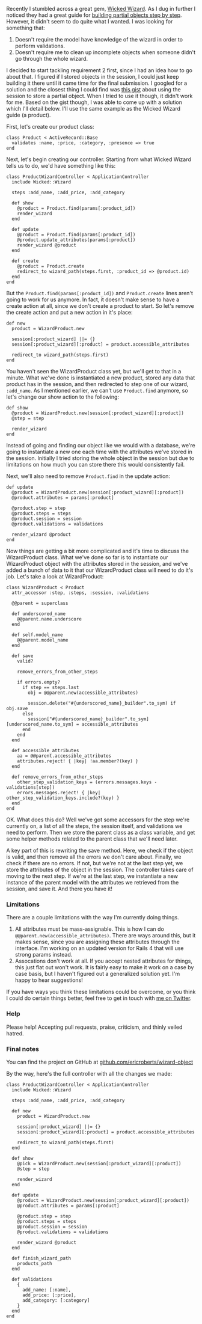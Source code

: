 Recently I stumbled across a great gem, [Wicked Wizard](https://github.com/schneems/wicked). As I dug in further I noticed they had a great guide for [building partial objects step by step](https://github.com/schneems/wicked/wiki/Building-Partial-Objects-Step-by-Step). However, it didn't seem to do quite what I wanted. I was looking for something that:

1. <span>Doesn't require the model have knowledge of the wizard in order to perform validations.</span>
2. <span>Doesn't require me to clean up incomplete objects when someone didn't go through the whole wizard.</span>

I decided to start tackling requirement 2 first, since I had an idea how to go about that. I figured if I stored objects in the session, I could just keep building it there until it came time for the final submission. I googled for a solution and the closest thing I could find was [this gist](https://gist.github.com/kizzx2/4722784) about using the session to store a partial object. When I tried to use it though, it didn't work for me. Based on the gist though, I was able to come up with a solution which I'll detail below. I'll use the same example as the Wicked Wizard guide (a product).

First, let's create our product class:

    class Product < ActiveRecord::Base
      validates :name, :price, :category, :presence => true
    end

Next, let's begin creating our controller. Starting from what Wicked Wizard tells us to do, we'd have something like this:

    class ProductWizardController < ApplicationController
      include Wicked::Wizard

      steps :add_name, :add_price, :add_category

      def show
        @product = Product.find(params[:product_id])
        render_wizard
      end

      def update
        @product = Product.find(params[:product_id])
        @product.update_attributes(params[:product])
        render_wizard @product
      end

      def create
        @product = Product.create
        redirect_to wizard_path(steps.first, :product_id => @product.id)
      end
    end

But the `Product.find(params[:product_id])` and `Product.create` lines aren't going to work for us anymore. In fact, it doesn't make sense to have a create action at all, since we don't create a product to start. So let's remove the create action and put a new action in it's place:

    def new
      product = WizardProduct.new

      session[:product_wizard] ||= {}
      session[:product_wizard][:product] = product.accessible_attributes

      redirect_to wizard_path(steps.first)
    end

You haven't seen the WizardProduct class yet, but we'll get to that in a minute. What we've done is instantiated a new product, stored any data that product has in the session, and then redirected to step one of our wizard, `:add_name`. As I mentioned earlier, we can't use `Product.find` anymore, so let's change our show action to the following:

    def show
      @product = WizardProduct.new(session[:product_wizard][:product])
      @step = step

      render_wizard
    end

Instead of going and finding our object like we would with a database, we're going to instantiate a new one each time with the attributes we've stored in the session. Initially I tried storing the whole object in the session but due to limitations on how much you can store there this would consistently fail.

Next, we'll also need to remove `Product.find` in the update action:

    def update
      @product = WizardProduct.new(session[:product_wizard][:product])
      @product.attributes = params[:product]

      @product.step = step
      @product.steps = steps
      @product.session = session
      @product.validations = validations

      render_wizard @product
    end

Now things are getting a bit more complicated and it's time to discuss the WizardProduct class. What we've done so far is to instantiate our WizardProduct object with the attributes stored in the session, and we've added a bunch of data to it that our WizardProduct class will need to do it's job. Let's take a look at WizardProduct:

    class WizardProduct < Product
      attr_accessor :step, :steps, :session, :validations
      
      @@parent = superclass
      
      def underscored_name
        @@parent.name.underscore
      end
      
      def self.model_name
        @@parent.model_name
      end
      
      def save
        valid?
        
        remove_errors_from_other_steps
        
        if errors.empty?
          if step == steps.last
            obj = @@parent.new(accessible_attributes)
            
            session.delete("#{underscored_name}_builder".to_sym) if obj.save
          else
            session["#{underscored_name}_builder".to_sym][underscored_name.to_sym] = accessible_attributes
          end
        end
      end
      
      def accessible_attributes
        aa = @@parent.accessible_attributes
        attributes.reject! { |key| !aa.member?(key) }
      end
      
      def remove_errors_from_other_steps
        other_step_validation_keys = (errors.messages.keys - validations[step])
        errors.messages.reject! { |key| other_step_validation_keys.include?(key) }
      end
    end

OK. What does this do? Well we've got some accessors for the step we're currently on, a list of all the steps, the session itself, and validations we need to perform. Then we store the parent class as a class variable, and get some helper methods related to the parent class that we'll need later.

A key part of this is rewriting the save method. Here, we check if the object is valid, and then remove all the errors we don't care about. Finally, we check if there are no errors. If not, but we're not at the last step yet, we store the attributes of the object in the session. The controller takes care of moving to the next step. If we're at the last step, we instantiate a new instance of the parent model with the attributes we retrieved from the session, and save it. And there you have it! 

### Limitations

There are a couple limitations with the way I'm currently doing things.

1. <span>All attributes must be mass-assignable. This is how I can do `@@parent.new(accessible_attributes)`. There are ways around this, but it makes sense, since you are assigning these attributes through the interface. I'm working on an updated version for Rails 4 that will use strong params instead.</span>
2. <span>Assocations don't work at all. If you accept nested attributes for things, this just flat out won't work. It is fairly easy to make it work on a case by case basis, but I haven't figured out a generalized solution yet. I'm happy to hear suggestions!</span>

If you have ways you think these limitations could be overcome, or you think I could do certain things better, feel free to get in touch with [me on Twitter](http://twitter.com/eroberts).

### Help

Please help! Accepting pull requests, praise, criticism, and thinly veiled hatred.

### Final notes
You can find the project on GitHub at [github.com/ericroberts/wizard-object](https://github.com/ericroberts/wizard-object)

By the way, here's the full controller with all the changes we made:

    class ProductWizardController < ApplicationController
      include Wicked::Wizard

      steps :add_name, :add_price, :add_category

      def new
        product = WizardProduct.new

        session[:product_wizard] ||= {}
        session[:product_wizard][:product] = product.accessible_attributes

        redirect_to wizard_path(steps.first)
      end

      def show
        @pick = WizardProduct.new(session[:product_wizard][:product])
        @step = step

        render_wizard
      end

      def update
        @product = WizardProduct.new(session[:product_wizard][:product])
        @product.attributes = params[:product]

        @product.step = step
        @product.steps = steps
        @product.session = session
        @product.validations = validations

        render_wizard @product
      end

      def finish_wizard_path
        products_path
      end

      def validations
        {
          add_name: [:name],
          add_price: [:price],
          add_category: [:category]
        }
      end
    end
